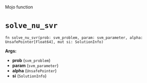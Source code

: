 Mojo function

# `solve_nu_svr`

```mojo
fn solve_nu_svr(prob: svm_problem, param: svm_parameter, alpha: UnsafePointer[Float64], mut si: SolutionInfo)
```

**Args:**

- **prob** (`svm_problem`)
- **param** (`svm_parameter`)
- **alpha** (`UnsafePointer`)
- **si** (`SolutionInfo`)

